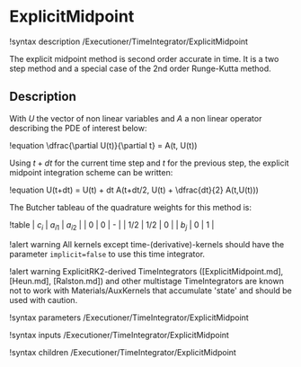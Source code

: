 # ExplicitMidpoint

!syntax description /Executioner/TimeIntegrator/ExplicitMidpoint

The explicit midpoint method is second order accurate in time. It is a two step method and
a special case of the 2nd order Runge-Kutta method.

## Description

With $U$ the vector of non linear variables and $A$ a non linear operator
describing the PDE of interest below:

!equation
\dfrac{\partial U(t)}{\partial t} = A(t, U(t))

Using $t+dt$ for the current time step and $t$ for the previous step,
the explicit midpoint integration scheme can be written:

!equation
U(t+dt) = U(t) + dt A(t+dt/2, U(t) + \dfrac{dt}{2} A(t,U(t)))

The Butcher tableau of the quadrature weights for this method is:

!table
| $c_i$ | $a_{i1}$ | $a_{i2}$ |
| 0   | 0   | - |
| 1/2 | 1/2 | 0 |
| $b_j$ | 0 | 1 |

!alert warning
All kernels except time-(derivative)-kernels should have the parameter `implicit=false` to use this
time integrator.

!alert warning
ExplicitRK2-derived TimeIntegrators ([ExplicitMidpoint.md], [Heun.md], [Ralston.md]) and other multistage
TimeIntegrators are known not to work with Materials/AuxKernels that accumulate 'state' and
should be used with caution.

!syntax parameters /Executioner/TimeIntegrator/ExplicitMidpoint

!syntax inputs /Executioner/TimeIntegrator/ExplicitMidpoint

!syntax children /Executioner/TimeIntegrator/ExplicitMidpoint
